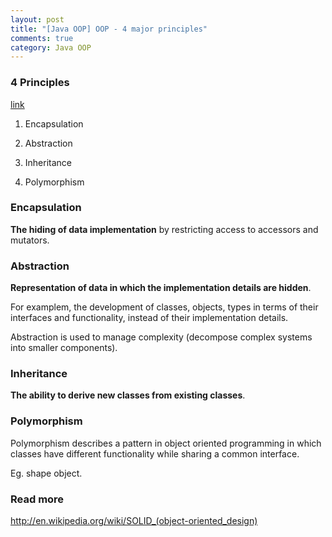 ```yaml
---
layout: post
title: "[Java OOP] OOP - 4 major principles"
comments: true
category: Java OOP
---
```


### 4 Principles

[link](http://codebetter.com/raymondlewallen/2005/07/19/4-major-principles-of-object-oriented-programming/)

1. Encapsulation

1. Abstraction

1. Inheritance

1. Polymorphism

### Encapsulation

**The hiding of data implementation** by restricting access to accessors and mutators.

### Abstraction

**Representation of data in which the implementation details are hidden**.

For examplem, the development of classes, objects, types in terms of their interfaces and functionality, instead of their implementation details.

Abstraction is used to manage complexity (decompose complex systems into smaller components).

### Inheritance

**The ability to derive new classes from existing classes**.

### Polymorphism

Polymorphism describes a pattern in object oriented programming in which classes have different functionality while sharing a common interface.

Eg. shape object.

### Read more

http://en.wikipedia.org/wiki/SOLID_(object-oriented_design)
